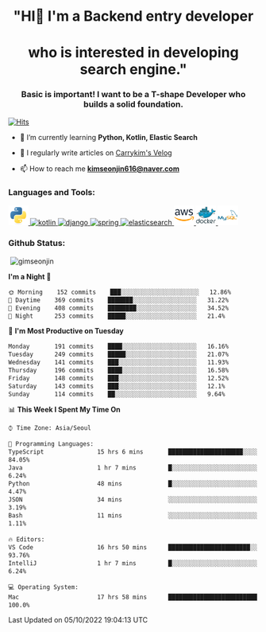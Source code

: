 <h1 align="center">"HI👋 I'm a Backend entry developer </h1>
<h1 align="center"> who is interested in developing search engine."</h1>
<h3 align="center">Basic is important! I want to be a T-shape Developer who builds a solid foundation.</h3>

[![Hits](https://hits.seeyoufarm.com/api/count/incr/badge.svg?url=https%3A%2F%2Fgithub.com%2Fgimseonjin&count_bg=%2318BFE5&title_bg=%23555555&icon=ko-fi.svg&icon_color=%23E7E7E7&title=hits&edge_flat=false)](https://hits.seeyoufarm.com)

- 🌱 I’m currently learning **Python, Kotlin, Elastic Search**

- 📝 I regularly write articles on [Carrykim's Velog](https://velog.io/@carrykim)

- 📫 How to reach me **kimseonjin616@naver.com**


<h3 align="left">Languages and Tools:</h3>
<p align="left"> 
 <a href="https://www.python.org" target="_blank" rel="noreferrer"> 
  <img src="https://raw.githubusercontent.com/devicons/devicon/master/icons/python/python-original.svg" alt="python" width="8%" height="8%"/> 
 </a> <a href="https://kotlinlang.org" target="_blank" rel="noreferrer"> <img src="https://www.vectorlogo.zone/logos/kotlinlang/kotlinlang-icon.svg" alt="kotlin" width="8%" height="8%"/> </a>   <a href="https://www.djangoproject.com/" target="_blank" rel="noreferrer"> <img src="https://cdn.worldvectorlogo.com/logos/django.svg" alt="django" width="6%" height="5%"/> </a>
<a href="https://spring.io/" target="_blank" rel="noreferrer"> <img src="https://www.vectorlogo.zone/logos/springio/springio-icon.svg" alt="spring" width="8%" height="8%"/> </a> <a href="https://www.elastic.co" target="_blank" rel="noreferrer"> <img src="https://www.vectorlogo.zone/logos/elastic/elastic-icon.svg" alt="elasticsearch" width="8%" height="8%"/> </a> <a href="https://aws.amazon.com" target="_blank" rel="noreferrer"> <img src="https://raw.githubusercontent.com/devicons/devicon/master/icons/amazonwebservices/amazonwebservices-original-wordmark.svg" alt="aws" width="8%" height="8%"/> </a> <a href="https://www.docker.com/" target="_blank" rel="noreferrer"> <img src="https://raw.githubusercontent.com/devicons/devicon/master/icons/docker/docker-original-wordmark.svg" alt="docker" width="8%" height="8%"/> </a>   
<a href="https://www.mysql.com/" target="_blank" rel="noreferrer"><img src="https://raw.githubusercontent.com/devicons/devicon/master/icons/mysql/mysql-original-wordmark.svg" alt="mysql" width="8%" height="8%"/> </a> </p>


<h3 align="left">Github Status:</h3>
<p align="left">
 <p>&nbsp;<img align="center" src="https://github-readme-stats.vercel.app/api?username=gimseonjin&show_icons=true&locale=en" alt="gimseonjin" /></p>
</p>


<!--START_SECTION:waka-->
**I'm a Night 🦉** 

```text
🌞 Morning    152 commits    ███░░░░░░░░░░░░░░░░░░░░░░   12.86% 
🌆 Daytime    369 commits    ███████░░░░░░░░░░░░░░░░░░   31.22% 
🌃 Evening    408 commits    ████████░░░░░░░░░░░░░░░░░   34.52% 
🌙 Night      253 commits    █████░░░░░░░░░░░░░░░░░░░░   21.4%

```
📅 **I'm Most Productive on Tuesday** 

```text
Monday       191 commits    ████░░░░░░░░░░░░░░░░░░░░░   16.16% 
Tuesday      249 commits    █████░░░░░░░░░░░░░░░░░░░░   21.07% 
Wednesday    141 commits    ███░░░░░░░░░░░░░░░░░░░░░░   11.93% 
Thursday     196 commits    ████░░░░░░░░░░░░░░░░░░░░░   16.58% 
Friday       148 commits    ███░░░░░░░░░░░░░░░░░░░░░░   12.52% 
Saturday     143 commits    ███░░░░░░░░░░░░░░░░░░░░░░   12.1% 
Sunday       114 commits    ██░░░░░░░░░░░░░░░░░░░░░░░   9.64%

```


📊 **This Week I Spent My Time On** 

```text
⌚︎ Time Zone: Asia/Seoul

💬 Programming Languages: 
TypeScript               15 hrs 6 mins       █████████████████████░░░░   84.05% 
Java                     1 hr 7 mins         █░░░░░░░░░░░░░░░░░░░░░░░░   6.24% 
Python                   48 mins             █░░░░░░░░░░░░░░░░░░░░░░░░   4.47% 
JSON                     34 mins             ░░░░░░░░░░░░░░░░░░░░░░░░░   3.19% 
Bash                     11 mins             ░░░░░░░░░░░░░░░░░░░░░░░░░   1.11%

🔥 Editors: 
VS Code                  16 hrs 50 mins      ███████████████████████░░   93.76% 
IntelliJ                 1 hr 7 mins         █░░░░░░░░░░░░░░░░░░░░░░░░   6.24%

💻 Operating System: 
Mac                      17 hrs 58 mins      █████████████████████████   100.0%

```


 Last Updated on 05/10/2022 19:04:13 UTC
<!--END_SECTION:waka-->
